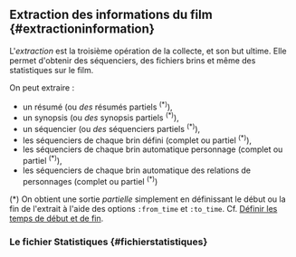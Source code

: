 ## Extraction des informations du film {#extractioninformation}

L'*extraction* est la troisième opération de la collecte, et son but ultime. Elle permet d'obtenir des séquenciers, des fichiers brins et même des statistiques sur le film.

On peut extraire :

* un résumé (ou *des* résumés partiels <sup>(*)</sup>),
* un synopsis (ou *des* synopsis partiels <sup>(*)</sup>),
* un séquencier (ou *des* séquenciers partiels <sup>(*)</sup>),
* les séquenciers de chaque brin défini (complet ou partiel <sup>(*)</sup>),
* les séquenciers de chaque brin automatique personnage (complet ou partiel <sup>(*)</sup>),
* les séquenciers de chaque brin automatique des relations de personnages (complet ou partiel <sup>(*)</sup>)

(*) On obtient une sortie *partielle* simplement en définissant le début ou la fin de l'extrait à l'aide des options `:from_time` et `:to_time`. Cf. [Définir les temps de début et de fin](#set_from_and_to_time).

### Le fichier Statistiques {#fichierstatistiques}
